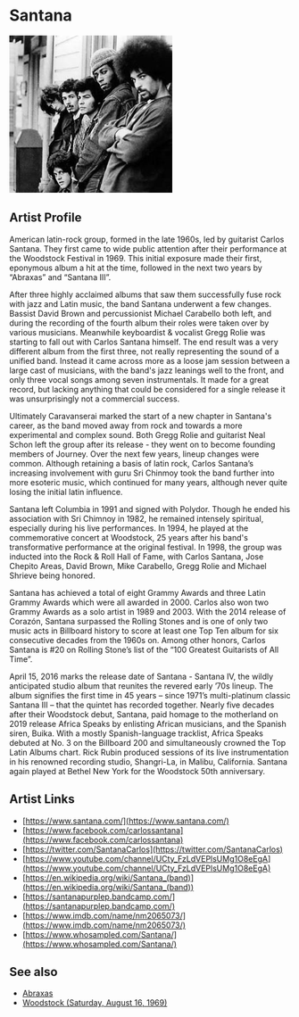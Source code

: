# Santana

![](../../assets/artists/Santana.png)

## Artist Profile

American latin-rock group, formed in the late 1960s, led by guitarist Carlos Santana.
They first came to wide public attention after their performance at the Woodstock Festival in 1969. This initial exposure made their first, eponymous album a hit at the time, followed in the next two years by “Abraxas” and “Santana III”.

After three highly acclaimed albums that saw them successfully fuse rock with jazz and Latin music, the band Santana underwent a few changes. Bassist David Brown and percussionist Michael Carabello both left, and during the recording of the fourth album their roles were taken over by various musicians. Meanwhile keyboardist & vocalist Gregg Rolie was starting to fall out with Carlos Santana himself. The end result was a very different album from the first three, not really representing the sound of a unified band. Instead it came across more as a loose jam session between a large cast of musicians, with the band's jazz leanings well to the front, and only three vocal songs among seven instrumentals. It made for a great record, but lacking anything that could be considered for a single release it was unsurprisingly not a commercial success.

Ultimately Caravanserai marked the start of a new chapter in Santana's career, as the band moved away from rock and towards a more experimental and complex sound. Both Gregg Rolie and guitarist Neal Schon left the group after its release - they went on to become founding members of Journey. Over the next few years, lineup changes were common. Although retaining a basis of latin rock, Carlos Santana’s increasing involvement with guru Sri Chinmoy took the band further into more esoteric music, which continued for many years, although never quite losing the initial latin influence.

Santana left Columbia in 1991 and signed with Polydor. Though he ended his association with Sri Chimnoy in 1982, he remained intensely spiritual, especially during his live performances. In 1994, he played at the commemorative concert at Woodstock, 25 years after his band's transformative performance at the original festival. In 1998, the group was inducted into the Rock & Roll Hall of Fame, with Carlos Santana, Jose Chepito Areas, David Brown, Mike Carabello, Gregg Rolie and Michael Shrieve being honored.

Santana has achieved a total of eight Grammy Awards and three Latin Grammy Awards which were all awarded in 2000. Carlos also won two Grammy Awards as a solo artist in 1989 and 2003. With the 2014 release of Corazón, Santana surpassed the Rolling Stones and is one of only two music acts in Billboard history to score at least one Top Ten album for six consecutive decades from the 1960s on. Among other honors, Carlos Santana is #20 on Rolling Stone’s list of the “100 Greatest Guitarists of All Time”.

April 15, 2016 marks the release date of Santana - Santana IV, the wildly anticipated studio album that reunites the revered early ’70s lineup. The album signifies the first time in 45 years – since 1971’s multi-platinum classic Santana III – that the quintet has recorded together.
Nearly five decades after their Woodstock debut, Santana, paid homage to the motherland on 2019 release Africa Speaks by enlisting African musicians, and the Spanish siren, Buika. With a mostly Spanish-language tracklist, Africa Speaks debuted at No. 3 on the Billboard 200 and simultaneously crowned the Top Latin Albums chart. Rick Rubin produced sessions of its live instrumentation in his renowned recording studio, Shangri-La, in Malibu, California. Santana again played at Bethel New York for the Woodstock 50th anniversary.

## Artist Links

- [https://www.santana.com/](https://www.santana.com/)
- [https://www.facebook.com/carlossantana](https://www.facebook.com/carlossantana)
- [https://twitter.com/SantanaCarlos](https://twitter.com/SantanaCarlos)
- [https://www.youtube.com/channel/UCty_FzLdVEPlsUMg1O8eEgA](https://www.youtube.com/channel/UCty_FzLdVEPlsUMg1O8eEgA)
- [https://en.wikipedia.org/wiki/Santana_(band)](https://en.wikipedia.org/wiki/Santana_(band))
- [https://santanapurplep.bandcamp.com/](https://santanapurplep.bandcamp.com/)
- [https://www.imdb.com/name/nm2065073/](https://www.imdb.com/name/nm2065073/)
- [https://www.whosampled.com/Santana/](https://www.whosampled.com/Santana/)


## See also

- [Abraxas](Abraxas.md)
- [Woodstock (Saturday, August 16, 1969)](Woodstock_Saturday__August_16__1969.md)
